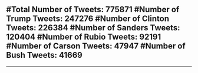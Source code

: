 #Total Number of Tweets: 775871 
#Number of Trump Tweets: 247276
#Number of Clinton Tweets: 226384
#Number of Sanders Tweets: 120404
#Number of Rubio Tweets: 92191
#Number of Carson Tweets: 47947
#Number of Bush Tweets: 41669
---
---
